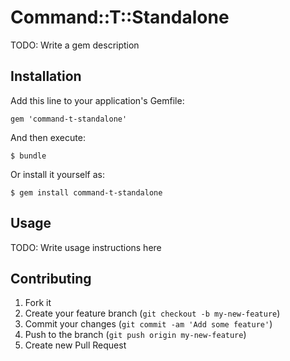 # Command::T::Standalone

TODO: Write a gem description

## Installation

Add this line to your application's Gemfile:

    gem 'command-t-standalone'

And then execute:

    $ bundle

Or install it yourself as:

    $ gem install command-t-standalone

## Usage

TODO: Write usage instructions here

## Contributing

1. Fork it
2. Create your feature branch (`git checkout -b my-new-feature`)
3. Commit your changes (`git commit -am 'Add some feature'`)
4. Push to the branch (`git push origin my-new-feature`)
5. Create new Pull Request
